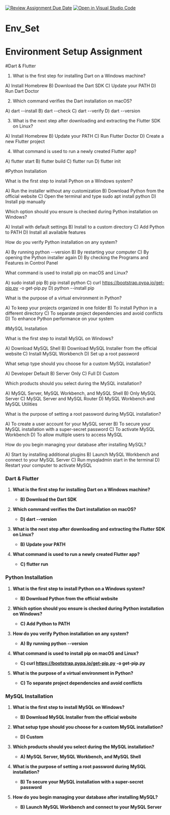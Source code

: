 [![Review Assignment Due Date](https://classroom.github.com/assets/deadline-readme-button-22041afd0340ce965d47ae6ef1cefeee28c7c493a6346c4f15d667ab976d596c.svg)](https://classroom.github.com/a/vnsr1XuU)
[![Open in Visual Studio Code](https://classroom.github.com/assets/open-in-vscode-2e0aaae1b6195c2367325f4f02e2d04e9abb55f0b24a779b69b11b9e10269abc.svg)](https://classroom.github.com/online_ide?assignment_repo_id=15746571&assignment_repo_type=AssignmentRepo)
# Env_Set

# Environment Setup Assignment

#Dart & Flutter

1. What is the first step for installing Dart on a Windows machine?

A) Install Homebrew
B) Download the Dart SDK
C) Update your PATH
D) Run Dart Doctor


2. Which command verifies the Dart installation on macOS?

A) dart --install
B) dart --check
C) dart --verify
D) dart --version


3. What is the next step after downloading and extracting the Flutter SDK on Linux?

A) Install Homebrew
B) Update your PATH
C) Run Flutter Doctor
D) Create a new Flutter project


4. What command is used to run a newly created Flutter app?

A) flutter start
B) flutter build
C) flutter run
D) flutter init


#Python Installation

What is the first step to install Python on a Windows system?

A) Run the installer without any customization
B) Download Python from the official website
C) Open the terminal and type sudo apt install python
D) Install pip manually

Which option should you ensure is checked during Python installation on Windows?

A) Install with default settings
B) Install to a custom directory
C) Add Python to PATH
D) Install all available features

How do you verify Python installation on any system?

A) By running python --version
B) By restarting your computer
C) By opening the Python installer again
D) By checking the Programs and Features in Control Panel

What command is used to install pip on macOS and Linux?

A) sudo install pip
B) pip install python
C) curl https://bootstrap.pypa.io/get-pip.py -o get-pip.py
D) python --install pip

What is the purpose of a virtual environment in Python?

A) To keep your projects organized in one folder
B) To install Python in a different directory
C) To separate project dependencies and avoid conflicts
D) To enhance Python performance on your system

#MySQL Installation

What is the first step to install MySQL on Windows?

A) Download MySQL Shell
B) Download MySQL Installer from the official website
C) Install MySQL Workbench
D) Set up a root password

What setup type should you choose for a custom MySQL installation?

A) Developer Default
B) Server Only
C) Full
D) Custom

Which products should you select during the MySQL installation?

A) MySQL Server, MySQL Workbench, and MySQL Shell
B) Only MySQL Server
C) MySQL Server and MySQL Router
D) MySQL Workbench and MySQL Utilities

What is the purpose of setting a root password during MySQL installation?

A) To create a user account for your MySQL server
B) To secure your MySQL installation with a super-secret password
C) To activate MySQL Workbench
D) To allow multiple users to access MySQL

How do you begin managing your database after installing MySQL?

A) Start by installing additional plugins
B) Launch MySQL Workbench and connect to your MySQL Server
C) Run mysqladmin start in the terminal
D) Restart your computer to activate MySQL



### Dart & Flutter

1. **What is the first step for installing Dart on a Windows machine?**
   - **B) Download the Dart SDK**

2. **Which command verifies the Dart installation on macOS?**
   - **D) dart --version**

3. **What is the next step after downloading and extracting the Flutter SDK on Linux?**
   - **B) Update your PATH**

4. **What command is used to run a newly created Flutter app?**
   - **C) flutter run**

### Python Installation

1. **What is the first step to install Python on a Windows system?**
   - **B) Download Python from the official website**

2. **Which option should you ensure is checked during Python installation on Windows?**
   - **C) Add Python to PATH**

3. **How do you verify Python installation on any system?**
   - **A) By running python --version**

4. **What command is used to install pip on macOS and Linux?**
   - **C) curl https://bootstrap.pypa.io/get-pip.py -o get-pip.py**

5. **What is the purpose of a virtual environment in Python?**
   - **C) To separate project dependencies and avoid conflicts**

### MySQL Installation

1. **What is the first step to install MySQL on Windows?**
   - **B) Download MySQL Installer from the official website**

2. **What setup type should you choose for a custom MySQL installation?**
   - **D) Custom**

3. **Which products should you select during the MySQL installation?**
   - **A) MySQL Server, MySQL Workbench, and MySQL Shell**

4. **What is the purpose of setting a root password during MySQL installation?**
   - **B) To secure your MySQL installation with a super-secret password**

5. **How do you begin managing your database after installing MySQL?**
   - **B) Launch MySQL Workbench and connect to your MySQL Server**
